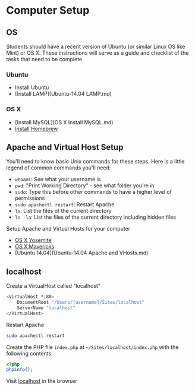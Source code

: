 # Computer Setup

## OS

Students should have a recent version of Ubuntu (or similar Linux OS like Mint) or OS X. These instructions will serve as a guide and checklist of the tasks that need to be complete

### Ubuntu

- Install Ubuntu
- [Install LAMP](Ubuntu-14.04 LAMP.md)

### OS X
- [Install MySQL](OS X Install MySQL.md)
- [Install Homebrew](http://brew.sh/)

## Apache and Virtual Host Setup

You'll need to know basic Unix commands for these steps. Here is a little legend of common commands you'll need:

- `whoami`: See what your username is
- `pwd`: "Print Working Directory" - see what folder you're in
- `sudo`: Type this before other commands to have a higher level of permissions
- `sudo apachectl restart`: Restart Apache
- `ls`: List the files of the current directory
- `ls -la`: List the files of the current directory including hidden files

Setup Apache and Virtual Hosts for your computer

- [OS X Yosemite](https://gist.github.com/bradwestfall/c3e44d5c1e4a74ad852e)
- [OS X Mavericks](https://gist.github.com/bradwestfall/df915300c0d5022e5cb2)
- [Ubuntu 14.04](Ubuntu-14.04 Apache and VHosts.md)

## localhost

Create a VirtualHost called "localhost"

```sh
<VirtualHost *:80>
    DocumentRoot "/Users/[username]/Sites/localhost"
    ServerName "localhost"
</VirtualHost>
```

Restart Apache

```sh
sudo apachectl restart
```

Create the PHP file `index.php` at `~/Sites/localhost/index.php` with the following contents:

```php
<?php
phpinfo();
```

Visit [localhost](localhost) in the browser